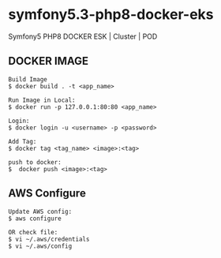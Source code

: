 # symfony5.3-php8-docker-eks
Symfony5 PHP8 DOCKER ESK | Cluster | POD

## DOCKER IMAGE
    Build Image
    $ docker build . -t <app_name>

    Run Image in Local:
    $ docker run -p 127.0.0.1:80:80 <app_name>

    Login:
    $ docker login -u <username> -p <password>
    
    Add Tag:
    $ docker tag <tag_name> <image>:<tag>

    push to docker:
    $  docker push <image>:<tag>

## AWS Configure
    Update AWS config:
    $ aws configure

    OR check file:
    $ vi ~/.aws/credentials
    $ vi ~/.aws/config
